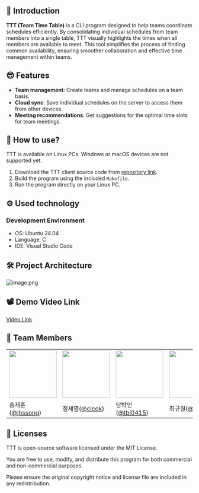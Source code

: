 ## 📅 Introduction

**TTT (Team Time Table)** is a CLI program designed to help teams coordinate schedules efficiently. By consolidating individual schedules from team members into a single table, TTT visually highlights the times when all members are available to meet. This tool simplifies the process of finding common availability, ensuring smoother collaboration and effective time management within teams.

## 😎 Features

- **Team management**: Create teams and manage schedules on a team basis.
- **Cloud sync**: Save individual schedules on the server to access them from other devices.
- **Meeting recommendations**: Get suggestions for the optimal time slots for team meetings.

     

## 📱 How to use?

TTT is available on Linux PCs. Windows or macOS devices are not supported yet.

1. Download the TTT client source code from [repository link](https://github.com/jhssong/2024-system-programming-team2).
2. Build the program using the included `Makefile`.
3. Run the program directly on your Linux PC.

## ⚙️ Used technology

### Development Environment

- OS: Ubuntu 24.04
- Language: C
- IDE: Visual Studio Code

## 🛠 Project Architecture

![image.png](https://github.com/user-attachments/assets/ff2c9aff-81a4-4934-b656-f6f83abee509)

## 📽 Demo Video Link

[Video Link](https://www.youtube.com/watch?v=g1t8bcB2uR8)

## 👥 Team Members

<table>
  <tr>
<td><a href="https://github.com/jhssong"><img src="https://avatars.githubusercontent.com/u/86557146?v=4" width="128"/></a></td>
<td><a href="https://github.com/clcok"><img src="https://avatars.githubusercontent.com/u/149596055?v=4" width="128"/></a></td>
<td><a href="https://github.com/tbl0415"><img src="https://avatars.githubusercontent.com/u/187006992?v=4" width="128"/></a></td>
<td><a href="https://github.com/p1utie"><img src="https://avatars.githubusercontent.com/u/151902116?v=4" width="128"/></a></td>
</tr>
<tr>
<td>송재훈(<a href="https://github.com/jhssong">@jhssong</a>)</td>
<td>정세엽(<a href=https://github.com/clcok">@clcok</a>)</td>
<td>담박인(<a href="https://github.com/tbl0415">@tbl0415</a>)</td>
<td>최규원(<a href="https://github.com/p1utie">@p1utie</a>)</td>
</tr>

</table>

## 🔑 Licenses

TTT is open-source software licensed under the MIT License.

You are free to use, modify, and distribute this program for both commercial and non-commercial purposes.

Please ensure the original copyright notice and license file are included in any redistribution.
